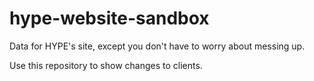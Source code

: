 # hype-website-sandbox
Data for HYPE's site, except you don't have to worry about messing up.

Use this repository to show changes to clients.
